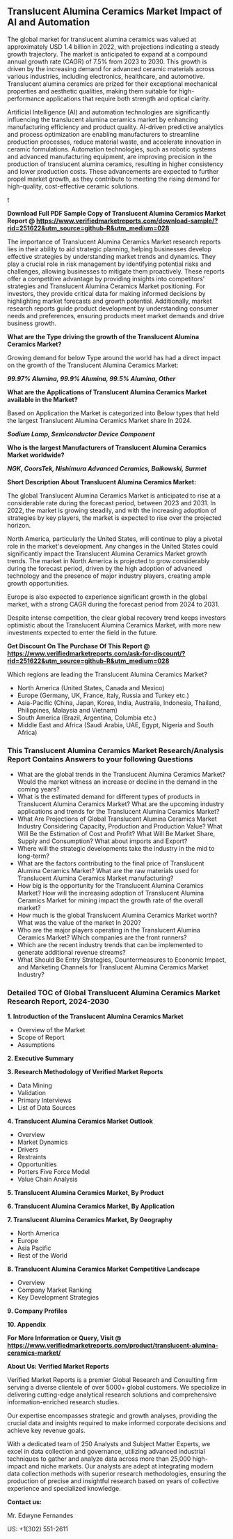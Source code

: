 <h2>Translucent Alumina Ceramics Market Impact of AI and Automation</h2><p>The global market for translucent alumina ceramics was valued at approximately USD 1.4 billion in 2022, with projections indicating a steady growth trajectory. The market is anticipated to expand at a compound annual growth rate (CAGR) of 7.5% from 2023 to 2030. This growth is driven by the increasing demand for advanced ceramic materials across various industries, including electronics, healthcare, and automotive. Translucent alumina ceramics are prized for their exceptional mechanical properties and aesthetic qualities, making them suitable for high-performance applications that require both strength and optical clarity.</p><p>Artificial Intelligence (AI) and automation technologies are significantly influencing the translucent alumina ceramics market by enhancing manufacturing efficiency and product quality. AI-driven predictive analytics and process optimization are enabling manufacturers to streamline production processes, reduce material waste, and accelerate innovation in ceramic formulations. Automation technologies, such as robotic systems and advanced manufacturing equipment, are improving precision in the production of translucent alumina ceramics, resulting in higher consistency and lower production costs. These advancements are expected to further propel market growth, as they contribute to meeting the rising demand for high-quality, cost-effective ceramic solutions.</p>t</p><p id="" class=""><strong>Download Full PDF Sample Copy of Translucent Alumina Ceramics Market Report @ <a href="https://www.verifiedmarketreports.com/download-sample/?rid=251622&utm_source=github-R&utm_medium=028" target="_blank">https://www.verifiedmarketreports.com/download-sample/?rid=251622&utm_source=github-R&utm_medium=028</a></strong></p><p>The importance of&nbsp;Translucent Alumina Ceramics Market research reports lies in their ability to aid strategic planning, helping businesses develop effective strategies by understanding market trends and dynamics. They play a crucial role in risk management by identifying potential risks and challenges, allowing businesses to mitigate them proactively. These reports offer a competitive advantage by providing insights into competitors' strategies and Translucent Alumina Ceramics Market positioning. For investors, they provide critical data for making informed decisions by highlighting market forecasts and growth potential. Additionally, market research reports guide product development by understanding consumer needs and preferences, ensuring products meet market demands and drive business growth.</p><p><strong>What are the&nbsp;Type driving the growth of the Translucent Alumina Ceramics Market?</strong></p><p id="" class="">Growing demand for below Type around the world has had a direct impact on the growth of the Translucent Alumina Ceramics Market:</p><em><strong>99.97% Alumina, 99.9% Alumina, 99.5% Alumina, Other</strong></em></p><strong>What are the&nbsp;Applications&nbsp;of Translucent Alumina Ceramics Market available in the Market?</strong></p><p id="" class="">Based on Application the Market is categorized into Below types that held the largest Translucent Alumina Ceramics Market share In 2024.</p><em><strong>Sodium Lamp, Semiconductor Device Component</strong></em></p><strong>Who is the largest Manufacturers of Translucent Alumina Ceramics Market worldwide?</strong></p><p><em><strong>NGK, CoorsTek, Nishimura Advanced Ceramics, Baikowski, Surmet</strong></em></p><p id="" class=""><strong>Short Description About Translucent Alumina Ceramics Market:</strong></p><p>The global Translucent Alumina Ceramics Market is anticipated to rise at a considerable rate during the forecast period, between 2023 and 2031. In 2022, the market is growing steadily, and with the increasing adoption of strategies by key players, the market is expected to rise over the projected horizon.</p><p>North America, particularly the United States, will continue to play a pivotal role in the market's development. Any changes in the United States could significantly impact the Translucent Alumina Ceramics Market growth trends. The market in North America is projected to grow considerably during the forecast period, driven by the high adoption of advanced technology and the presence of major industry players, creating ample growth opportunities.</p><p>Europe is also expected to experience significant growth in the global market, with a strong CAGR during the forecast period from 2024 to 2031.</p><p>Despite intense competition, the clear global recovery trend keeps investors optimistic about the Translucent Alumina Ceramics Market, with more new investments expected to enter the field in the future.</p><p id="" class=""><strong>Get Discount On The Purchase Of This Report @ <a href="https://www.verifiedmarketreports.com/ask-for-discount/?rid=251622&utm_source=github-R&utm_medium=028" target="_blank">https://www.verifiedmarketreports.com/ask-for-discount/?rid=251622&utm_source=github-R&utm_medium=028</a></strong></p>Which regions are leading the Translucent Alumina Ceramics Market?</p><ul><li>North America (United States, Canada and Mexico)</li><li>Europe (Germany, UK, France, Italy, Russia and Turkey etc.)</li><li>Asia-Pacific (China, Japan, Korea, India, Australia, Indonesia, Thailand, Philippines, Malaysia and Vietnam)</li><li>South America (Brazil, Argentina, Columbia etc.)</li><li>Middle East and Africa (Saudi Arabia, UAE, Egypt, Nigeria and South Africa)</li></ul><h3 id="" class="">This Translucent Alumina Ceramics Market Research/Analysis Report Contains Answers to your following Questions</h3><ul><li>What are the global trends in the Translucent Alumina Ceramics Market? Would the market witness an increase or decline in the demand in the coming years?</li><li>What is the estimated demand for different types of products in Translucent Alumina Ceramics Market? What are the upcoming industry applications and trends for the Translucent Alumina Ceramics Market?</li><li>What Are Projections of Global Translucent Alumina Ceramics Market Industry Considering Capacity, Production and Production Value? What Will Be the Estimation of Cost and Profit? What Will Be Market Share, Supply and Consumption? What about imports and Export?</li><li>Where will the strategic developments take the industry in the mid to long-term?</li><li>What are the factors contributing to the final price of Translucent Alumina Ceramics Market? What are the raw materials used for Translucent Alumina Ceramics Market manufacturing?</li><li>How big is the opportunity for the Translucent Alumina Ceramics Market? How will the increasing adoption of Translucent Alumina Ceramics Market for mining impact the growth rate of the overall market?</li><li>How much is the global Translucent Alumina Ceramics Market worth? What was the value of the market In 2020?</li><li>Who are the major players operating in the Translucent Alumina Ceramics Market? Which companies are the front runners?</li><li>Which are the recent industry trends that can be implemented to generate additional revenue streams?</li><li>What Should Be Entry Strategies, Countermeasures to Economic Impact, and Marketing Channels for Translucent Alumina Ceramics Market Industry?</li></ul><h3 id="" class="">Detailed TOC of Global Translucent Alumina Ceramics Market Research Report, 2024-2030</h3><p id="" class=""><strong>1. Introduction of the Translucent Alumina Ceramics Market</strong></p><ul><li>Overview of the Market</li><li>Scope of Report</li><li>Assumptions</li></ul><p id="" class=""><strong>2. Executive Summary</strong></p><p id="" class=""><strong>3. Research Methodology of Verified Market Reports</strong></p><ul><li>Data Mining</li><li>Validation</li><li>Primary Interviews</li><li>List of Data Sources</li></ul><p id="" class=""><strong>4. Translucent Alumina Ceramics Market Outlook</strong></p><ul><li>Overview</li><li>Market Dynamics</li><li>Drivers</li><li>Restraints</li><li>Opportunities</li><li>Porters Five Force Model</li><li>Value Chain Analysis</li></ul><p id="" class=""><strong>5. Translucent Alumina Ceramics Market, By Product</strong></p><p id="" class=""><strong>6. Translucent Alumina Ceramics Market, By Application</strong></p><p id="" class=""><strong>7. Translucent Alumina Ceramics Market, By Geography</strong></p><ul><li>North America</li><li>Europe</li><li>Asia Pacific</li><li>Rest of the World</li></ul><p id="" class=""><strong>8. Translucent Alumina Ceramics Market Competitive Landscape</strong></p><ul><li>Overview</li><li>Company Market Ranking</li><li>Key Development Strategies</li></ul><p id="" class=""><strong>9. Company Profiles</strong></p><p id="" class=""><strong>10. Appendix</strong></p><p id="" class=""><strong>For More Information or Query, Visit @ <a href="https://www.verifiedmarketreports.com/product/translucent-alumina-ceramics-market/" target="_blank">https://www.verifiedmarketreports.com/product/translucent-alumina-ceramics-market/</a></strong></p><p id="" class=""><strong>About Us: Verified Market Reports</strong></p><p id="" class="">Verified Market Reports is a premier Global Research and Consulting firm serving a diverse clientele of over 5000+ global customers. We specialize in delivering cutting-edge analytical research solutions and comprehensive information-enriched research studies.</p><p id="" class="">Our expertise encompasses strategic and growth analyses, providing the crucial data and insights required to make informed corporate decisions and achieve key revenue goals.</p><p id="" class="">With a dedicated team of 250 Analysts and Subject Matter Experts, we excel in data collection and governance, utilizing advanced industrial techniques to gather and analyze data across more than 25,000 high-impact and niche markets. Our analysts are adept at integrating modern data collection methods with superior research methodologies, ensuring the production of precise and insightful research based on years of collective experience and specialized knowledge.</p><p id="" class=""><strong>Contact us:</strong></p><p id="" class="">Mr. Edwyne Fernandes</p><p id="" class="">US: +1(302) 551-2611</p>